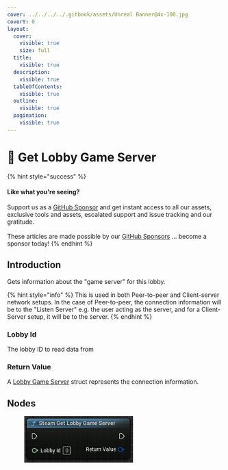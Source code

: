 ```yaml
---
cover: ../../../../.gitbook/assets/Unreal Banner@4x-100.jpg
coverY: 0
layout:
  cover:
    visible: true
    size: full
  title:
    visible: true
  description:
    visible: true
  tableOfContents:
    visible: true
  outline:
    visible: true
  pagination:
    visible: true
---
```


# 🔵 Get Lobby Game Server

{% hint style="success" %}
#### Like what you're seeing?

Support us as a [GitHub Sponsor](../../../../become-a-sponsor/) and get instant access to all our assets, exclusive tools and assets, escalated support and issue tracking and our gratitude.\
\
These articles are made possible by our [GitHub Sponsors](../../../../become-a-sponsor/) ... become a sponsor today!
{% endhint %}

## Introduction

Gets information about the "game server" for this lobby.&#x20;

{% hint style="info" %}
This is used in both Peer-to-peer and Client-server network setups. In the case of Peer-to-peer, the connection information will be to the "Listen Server" e.g. the user acting as the server, and for a Client-Server setup, it will be to the server.
{% endhint %}

### Lobby Id

The lobby ID to read data from

### Return Value

A [Lobby Game Server](../types/lobby-game-server.md) struct represents the connection information.

## Nodes

<figure><img src="../../../../.gitbook/assets/image (4) (1) (1) (1) (1) (1).png" alt=""><figcaption></figcaption></figure>
